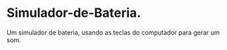 # Simulador-de-Bateria.
Um simulador de bateria, usando as teclas do computador para gerar um som. 
